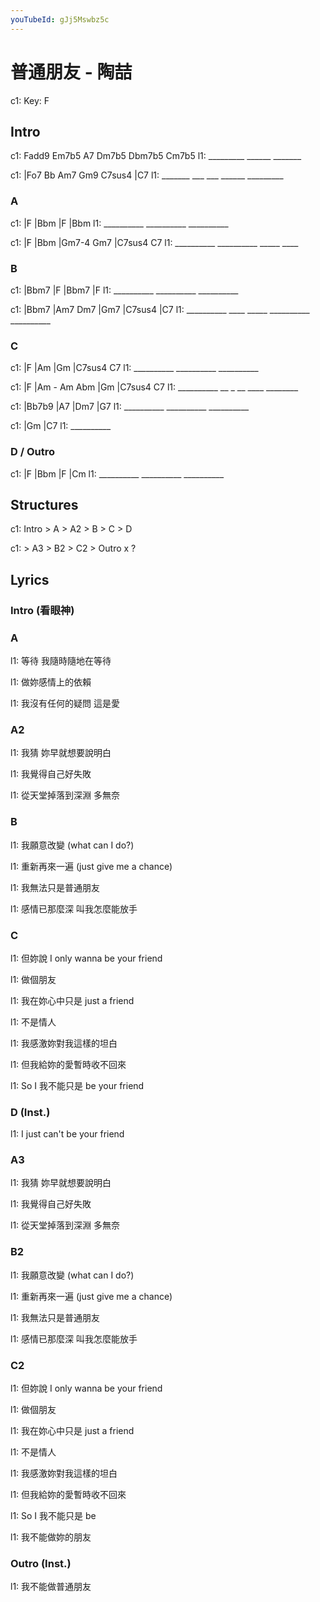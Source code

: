 ```yaml
---
youTubeId: gJj5Mswbz5c
---
```


# 普通朋友 - 陶喆

c1: Key: F

## Intro

c1: Fadd9     Em7b5  A7     Dm7b5 Dbm7b5 Cm7b5
l1: _________ ______ _______

c1: |Fo7     Bb  Am7 Gm9    C7sus4   |C7
l1:  _______ ___ ___ ______ _________

### A

c1: |F         |Bbm       |F         |Bbm
l1:  __________ __________ __________

c1: |F         |Bbm       |Gm7-4 Gm7 |C7sus4 C7
l1:  __________ __________ _____ ____

### B

c1: |Bbm7      |F         |Bbm7      |F
l1:  __________ __________ __________

c1: |Bbm7      |Am7  Dm7  |Gm7       |C7sus4    |C7
l1:  __________ ____ _____ __________ __________

### C

c1: |F         |Am        |Gm        |C7sus4 C7
l1:  __________ __________ __________

c1: |F         |Am - Am Abm |Gm        |C7sus4 C7
l1:  __________ __ _ __ ____ ________

c1: |Bb7b9     |A7        |Dm7       |G7
l1:  __________ __________ __________

c1: |Gm        |C7
l1:  __________

### D / Outro

c1: |F         |Bbm       |F         |Cm
l1:  __________ __________ __________

## Structures

c1: Intro > A > A2 > B > C > D

c1: > A3 > B2 > C2 > Outro x ?

## Lyrics

### Intro (看眼神)

### A

l1: 等待 我隨時隨地在等待

l1: 做妳感情上的依賴

l1: 我沒有任何的疑問 這是愛

### A2

l1: 我猜 妳早就想要說明白

l1: 我覺得自己好失敗

l1: 從天堂掉落到深淵 多無奈

### B

l1: 我願意改變 (what can I do?)

l1: 重新再來一遍 (just give me a chance)

l1: 我無法只是普通朋友

l1: 感情已那麼深 叫我怎麼能放手

### C

l1: 但妳說 I only wanna be your friend

l1: 做個朋友

l1: 我在妳心中只是 just a friend

l1: 不是情人

l1: 我感激妳對我這樣的坦白

l1: 但我給妳的愛暫時收不回來

l1: So I 我不能只是 be your friend

### D (Inst.)

l1: I just can't be your friend

### A3

l1: 我猜 妳早就想要說明白

l1: 我覺得自己好失敗

l1: 從天堂掉落到深淵 多無奈

### B2

l1: 我願意改變 (what can I do?)

l1: 重新再來一遍 (just give me a chance)

l1: 我無法只是普通朋友

l1: 感情已那麼深 叫我怎麼能放手

### C2

l1: 但妳說 I only wanna be your friend

l1: 做個朋友

l1: 我在妳心中只是 just a friend

l1: 不是情人

l1: 我感激妳對我這樣的坦白

l1: 但我給妳的愛暫時收不回來

l1: So I 我不能只是 be

l1: 我不能做妳的朋友

### Outro (Inst.)

l1: 我不能做普通朋友
